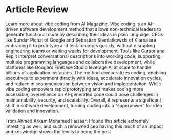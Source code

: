 # Article Review
Learn more about vibe coding from [AI Magazine](https://aimagazine.com/news/google-and-klarnas-ceos-are-vibe-coding-should-you-be).
Vibe coding is an AI-driven software development method that allows non-technical leaders to generate functional code by describing their ideas in plain language. CEOs like Sundar Pichai of Google and Sebastian Siemiatkowski of Klarna are embracing it to prototype and test concepts quickly, without disrupting engineering teams or waiting weeks for development. Tools like Cursor and Replit interpret conversational descriptions into working code, supporting multiple programming languages and collaborative development, while platforms like Google’s Firebase Studio leverage AI at scale to handle billions of application instances. The method democratizes coding, enabling executives to experiment directly with ideas, accelerate innovation cycles, and reduce miscommunication between vision and implementation. While vibe coding empowers rapid prototyping and makes coding more accessible, overreliance on AI-generated code could pose challenges in maintainability, security, and scalability. Overall, it represents a significant shift in software development, turning coding into a “superpower” for idea validation and innovation.


From Ahmed Arkam Mohamed Faisaar: I found this article extremely intresting as well, and such a renowned ceo having this much of an impact and knowledge shows the levels to being the best
